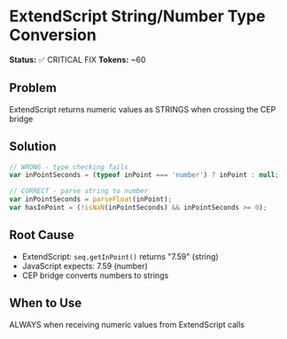 # ExtendScript String/Number Type Conversion

**Status:** ✅ CRITICAL FIX
**Tokens:** ~60

## Problem
ExtendScript returns numeric values as STRINGS when crossing the CEP bridge

## Solution
```javascript
// WRONG - type checking fails
var inPointSeconds = (typeof inPoint === 'number') ? inPoint : null;

// CORRECT - parse string to number
var inPointSeconds = parseFloat(inPoint);
var hasInPoint = (!isNaN(inPointSeconds) && inPointSeconds >= 0);
```

## Root Cause
- ExtendScript: `seq.getInPoint()` returns "7.59" (string)
- JavaScript expects: 7.59 (number)
- CEP bridge converts numbers to strings

## When to Use
ALWAYS when receiving numeric values from ExtendScript calls